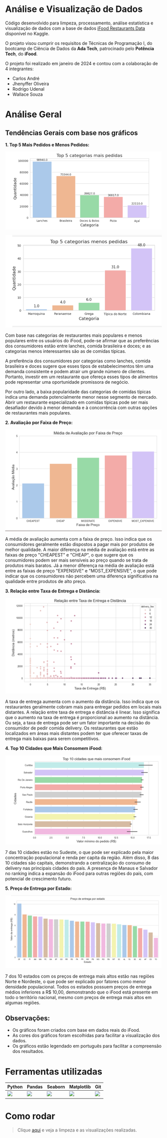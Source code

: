 # Análise e Visualização de Dados 
Código desenvolvido para limpeza, processamento, análise estatística e visualização de dados com a base de dados [iFood Restaurants Data](https://www.kaggle.com/datasets/ricardotachinardi/ifood-restaurants-data/data) disponível no Kaggle. 

O projeto visou cumprir os requisitos de Técnicas de Programação I, do bootcamp de Ciência de Dados da **Ada Tech**, patrocinado pelo **Potência Tech**, do **iFood**. 

O projeto foi realizado em janeiro de 2024 e contou com a colaboração de 4 integrantes:
* Carlos André
* Jhenyffer Oliveira
* Rodrigo Udenal
* Wallace Souza


# Análise Geral

## Tendências Gerais com base nos gráficos

**1. Top 5 Mais Pedidos e Menos Pedidos:** 

![Gráfico 1](graficos/1.png)

![Gráfico 2](graficos/2.png)

Com base nas categorias de restaurantes mais populares e menos populares entre os usuários do iFood, pode-se afirmar que as preferências dos consumidores estão entre lanches, comida brasileira e doces; e as categorias menos interessantes são as de comidas típicas.

A preferência dos consumidores por categorias como lanches, comida brasileira e doces sugere que esses tipos de estabelecimentos têm uma demanda consistente e podem atrair um grande número de clientes. Portanto, investir em um restaurante que ofereça esses tipos de alimentos pode representar uma oportunidade promissora de negócio.

Por outro lado, a baixa popularidade das categorias de comidas típicas indica uma demanda potencialmente menor nesse segmento de mercado. Abrir um restaurante especializado em comidas típicas pode ser mais desafiador devido à menor demanda e à concorrência com outras opções de restaurantes mais populares.


**2. Avaliação por Faixa de Preço:**

![Gráfico 3](graficos/3.png)

A média de avaliação aumenta com a faixa de preço. Isso indica que os consumidores geralmente estão dispostos a pagar mais por produtos de melhor qualidade. A maior diferença na média de avaliação está entre as faixas de preço "CHEAPEST" e "CHEAP", o que sugere que os consumidores podem ser mais sensíveis ao preço quando se trata de produtos mais baratos. Já a menor diferença na média de avaliação está entre as faixas de preço "EXPENSIVE" e "MOST_EXPENSIVE", o que pode indicar que os consumidores não percebem uma diferença significativa na qualidade entre produtos de alto preço.


**3. Relação entre Taxa de Entrega e Distância:** 

![Gráfico 4](graficos/4.png)

A taxa de entrega aumenta com o aumento da distância. Isso indica que os restaurantes geralmente cobram mais para entregar pedidos em locais mais distantes. A relação entre taxa de entrega e distância é linear. Isso significa que o aumento na taxa de entrega é proporcional ao aumento na distância. Ou seja, a taxa de entrega pode ser um fator importante na decisão do consumidor de pedir comida delivery. Os restaurantes que estão localizados em áreas mais distantes podem ter que oferecer taxas de entrega mais baixas para serem competitivos.


**4. Top 10 Cidades que Mais Consomem iFood:**

![Gráfico 5](graficos/5.png)

7 das 10 cidades estão no Sudeste, o que pode ser explicado pela maior concentração populacional e renda per capita da região. Além disso, 8 das 10 cidades são capitais, demonstrando a centralização do consumo de delivery nas principais cidades do país. A presença de Manaus e Salvador no ranking indica a expansão do iFood para outras regiões do país, com potencial de crescimento futuro.


**5. Preço de Entrega por Estado:** 

![Gráfico 6](graficos/6.png)

7 dos 10 estados com os preços de entrega mais altos estão nas regiões Norte e Nordeste, o que pode ser explicado por fatores como menor densidade populacional. Todos os estados possuem preços de entrega médios inferiores a R$ 10,00, demonstrando que o iFood está presente em todo o território nacional, mesmo com preços de entrega mais altos em algumas regiões.

## Observações:
+ Os gráficos foram criados com base em dados reais do iFood.
+ As cores dos gráficos foram escolhidas para facilitar a visualização dos dados.
+ Os gráficos estão legendado em português para facilitar a compreensão dos resultados.


# Ferramentas utilizadas

| Python | Pandas | Seaborn | Matplotlib | Git | 
| ------ | ------ | ------- | ---------- | --- | 
| <img src="https://s3.dualstack.us-east-2.amazonaws.com/pythondotorg-assets/media/files/python-logo-only.svg" width="100"> | <img src="https://upload.wikimedia.org/wikipedia/commons/e/ed/Pandas_logo.svg" width="180"> |<img src="https://seaborn.pydata.org/_images/logo-mark-lightbg.svg" width="130"> | <img src="https://upload.wikimedia.org/wikipedia/commons/8/84/Matplotlib_icon.svg" width="110"> | <img src="https://git-scm.com/images/logos/downloads/Git-Icon-1788C.svg" width="100"> |

# Como rodar

> Clique [aqui](https://github.com/JhenyfferOliveira/Projeto-AnaliseDados-Ada/blob/main/projeto_final_modulo_4.ipynb) e veja a limpeza e as visualizações realizadas.
